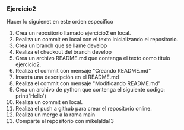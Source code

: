 ### Ejercicio2

Hacer lo siguienet en este orden especifico

1. Crea un repositorio llamado ejercicio2 en local.
2. Realiza un commit en local con el texto Inicializando el repositorio.
3. Crea un branch que se llame develop
4. Realiza el checkout del branch develop
5. Crea un archivo README.md que contenga el texto como titulo ejercicio2.
6. Realiza el commit con mensaje "Creando README.md"
7. Inserta una descripción en el README.md
8. Realiza el commit con mensaje "Modificando README.md"
9. Crea un archivo de python que contenga el siguiente codigo:
   print('Hello')
10. Realiza un commit en local.
11. Realiza el push a github para crear el repositorio online.
12. Realiza un merge a la rama main
13. Comparte el repositorio con mikelalda13
